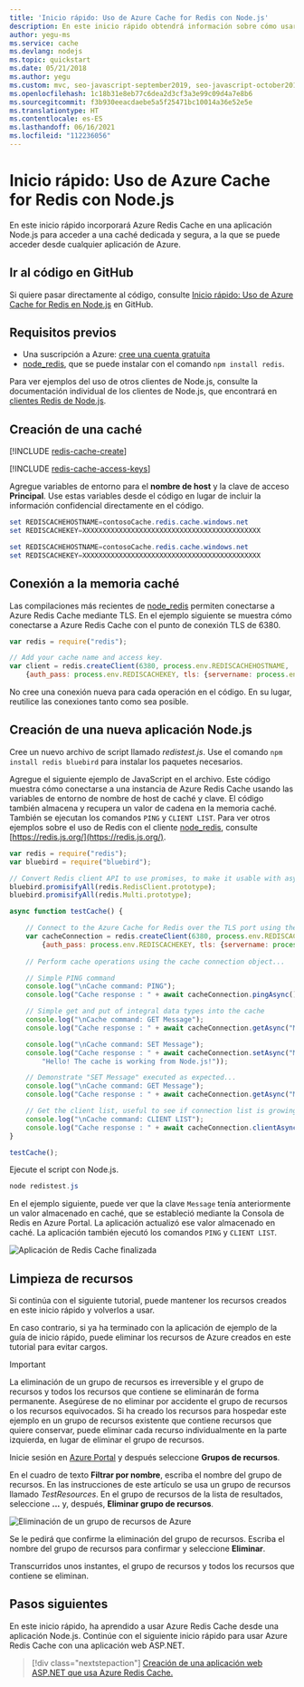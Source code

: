 ```yaml
---
title: 'Inicio rápido: Uso de Azure Cache for Redis con Node.js'
description: En este inicio rápido obtendrá información sobre cómo usar Azure Redis Cache con Node.js y node_redis.
author: yegu-ms
ms.service: cache
ms.devlang: nodejs
ms.topic: quickstart
ms.date: 05/21/2018
ms.author: yegu
ms.custom: mvc, seo-javascript-september2019, seo-javascript-october2019, devx-track-js
ms.openlocfilehash: 1c18b31e8eb77c6dea2d3cf3a3e99c09d4a7e8b6
ms.sourcegitcommit: f3b930eeacdaebe5a5f25471bc10014a36e52e5e
ms.translationtype: HT
ms.contentlocale: es-ES
ms.lasthandoff: 06/16/2021
ms.locfileid: "112236056"
---
```

# <a name="quickstart-use-azure-cache-for-redis-in-nodejs"></a>Inicio rápido: Uso de Azure Cache for Redis con Node.js

En este inicio rápido incorporará Azure Redis Cache en una aplicación Node.js para acceder a una caché dedicada y segura, a la que se puede acceder desde cualquier aplicación de Azure.

## <a name="skip-to-the-code-on-github"></a>Ir al código en GitHub

Si quiere pasar directamente al código, consulte [Inicio rápido: Uso de Azure Cache for Redis en Node.js](https://github.com/Azure-Samples/azure-cache-redis-samples/tree/main/quickstart/nodejs) en GitHub.

## <a name="prerequisites"></a>Requisitos previos

- Una suscripción a Azure: [cree una cuenta gratuita](https://azure.microsoft.com/free/)
- [node_redis](https://github.com/mranney/node_redis), que se puede instalar con el comando `npm install redis`.

Para ver ejemplos del uso de otros clientes de Node.js, consulte la documentación individual de los clientes de Node.js, que encontrará en [clientes Redis de Node.js](https://redis.io/clients#nodejs).

## <a name="create-a-cache"></a>Creación de una caché

[!INCLUDE [redis-cache-create](../../includes/redis-cache-create.md)]

[!INCLUDE [redis-cache-access-keys](../../includes/redis-cache-access-keys.md)]

Agregue variables de entorno para el **nombre de host** y la clave de acceso **Principal**. Use estas variables desde el código en lugar de incluir la información confidencial directamente en el código.

```powershell
set REDISCACHEHOSTNAME=contosoCache.redis.cache.windows.net
set REDISCACHEKEY=XXXXXXXXXXXXXXXXXXXXXXXXXXXXXXXXXXXXXXXXXXXX
```

```powershell
set REDISCACHEHOSTNAME=contosoCache.redis.cache.windows.net
set REDISCACHEKEY=XXXXXXXXXXXXXXXXXXXXXXXXXXXXXXXXXXXXXXXXXXXX
```

## <a name="connect-to-the-cache"></a>Conexión a la memoria caché

Las compilaciones más recientes de [node_redis](https://github.com/mranney/node_redis) permiten conectarse a Azure Redis Cache mediante TLS. En el ejemplo siguiente se muestra cómo conectarse a Azure Redis Cache con el punto de conexión TLS de 6380.

```js
var redis = require("redis");

// Add your cache name and access key.
var client = redis.createClient(6380, process.env.REDISCACHEHOSTNAME,
    {auth_pass: process.env.REDISCACHEKEY, tls: {servername: process.env.REDISCACHEHOSTNAME}});
```

No cree una conexión nueva para cada operación en el código. En su lugar, reutilice las conexiones tanto como sea posible.

## <a name="create-a-new-nodejs-app"></a>Creación de una nueva aplicación Node.js

Cree un nuevo archivo de script llamado *redistest.js*. Use el comando `npm install redis bluebird` para instalar los paquetes necesarios.

Agregue el siguiente ejemplo de JavaScript en el archivo. Este código muestra cómo conectarse a una instancia de Azure Redis Cache usando las variables de entorno de nombre de host de caché y clave. El código también almacena y recupera un valor de cadena en la memoria caché. También se ejecutan los comandos `PING` y `CLIENT LIST`. Para ver otros ejemplos sobre el uso de Redis con el cliente [node_redis](https://github.com/mranney/node_redis), consulte [https://redis.js.org/](https://redis.js.org/).

```js
var redis = require("redis");
var bluebird = require("bluebird");

// Convert Redis client API to use promises, to make it usable with async/await syntax
bluebird.promisifyAll(redis.RedisClient.prototype);
bluebird.promisifyAll(redis.Multi.prototype);

async function testCache() {

    // Connect to the Azure Cache for Redis over the TLS port using the key.
    var cacheConnection = redis.createClient(6380, process.env.REDISCACHEHOSTNAME, 
        {auth_pass: process.env.REDISCACHEKEY, tls: {servername: process.env.REDISCACHEHOSTNAME}});
        
    // Perform cache operations using the cache connection object...

    // Simple PING command
    console.log("\nCache command: PING");
    console.log("Cache response : " + await cacheConnection.pingAsync());

    // Simple get and put of integral data types into the cache
    console.log("\nCache command: GET Message");
    console.log("Cache response : " + await cacheConnection.getAsync("Message"));    

    console.log("\nCache command: SET Message");
    console.log("Cache response : " + await cacheConnection.setAsync("Message",
        "Hello! The cache is working from Node.js!"));    

    // Demonstrate "SET Message" executed as expected...
    console.log("\nCache command: GET Message");
    console.log("Cache response : " + await cacheConnection.getAsync("Message"));    

    // Get the client list, useful to see if connection list is growing...
    console.log("\nCache command: CLIENT LIST");
    console.log("Cache response : " + await cacheConnection.clientAsync("LIST"));    
}

testCache();
```

Ejecute el script con Node.js.

```powershell
node redistest.js
```

En el ejemplo siguiente, puede ver que la clave `Message` tenía anteriormente un valor almacenado en caché, que se estableció mediante la Consola de Redis en Azure Portal. La aplicación actualizó ese valor almacenado en caché. La aplicación también ejecutó los comandos `PING` y `CLIENT LIST`.

![Aplicación de Redis Cache finalizada](./media/cache-nodejs-get-started/redis-cache-app-complete.png)

## <a name="clean-up-resources"></a>Limpieza de recursos

Si continúa con el siguiente tutorial, puede mantener los recursos creados en este inicio rápido y volverlos a usar.

En caso contrario, si ya ha terminado con la aplicación de ejemplo de la guía de inicio rápido, puede eliminar los recursos de Azure creados en este tutorial para evitar cargos.

> [!IMPORTANT]
> La eliminación de un grupo de recursos es irreversible y el grupo de recursos y todos los recursos que contiene se eliminarán de forma permanente. Asegúrese de no eliminar por accidente el grupo de recursos o los recursos equivocados. Si ha creado los recursos para hospedar este ejemplo en un grupo de recursos existente que contiene recursos que quiere conservar, puede eliminar cada recurso individualmente en la parte izquierda, en lugar de eliminar el grupo de recursos.
>

Inicie sesión en [Azure Portal](https://portal.azure.com) y después seleccione **Grupos de recursos**.

En el cuadro de texto **Filtrar por nombre**, escriba el nombre del grupo de recursos. En las instrucciones de este artículo se usa un grupo de recursos llamado *TestResources*. En el grupo de recursos de la lista de resultados, seleccione **...** y, después, **Eliminar grupo de recursos**.

![Eliminación de un grupo de recursos de Azure](./media/cache-nodejs-get-started/redis-cache-delete-resource-group.png)

Se le pedirá que confirme la eliminación del grupo de recursos. Escriba el nombre del grupo de recursos para confirmar y seleccione **Eliminar**.

Transcurridos unos instantes, el grupo de recursos y todos los recursos que contiene se eliminan.

## <a name="next-steps"></a>Pasos siguientes

En este inicio rápido, ha aprendido a usar Azure Redis Cache desde una aplicación Node.js. Continúe con el siguiente inicio rápido para usar Azure Redis Cache con una aplicación web ASP.NET.

> [!div class="nextstepaction"]
> [Creación de una aplicación web ASP.NET que usa Azure Redis Cache.](./cache-web-app-howto.md)

